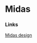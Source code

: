 # Midas
### Links
[Midas design](https://www.figma.com/file/QqtW2yWhyvDJjJWEebENa6/%D0%95%D0%B1%D1%83%D1%87%D0%B8%D0%B9-Midas?type=design&node-id=0%3A1&mode=design&t=oO38OKr2pcaVb9cF-1)
